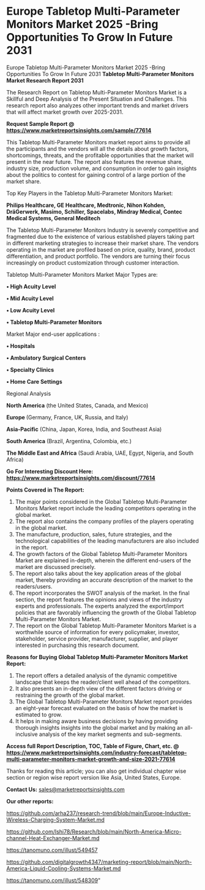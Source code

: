 # Europe Tabletop Multi-Parameter Monitors Market 2025 -Bring Opportunities To Grow In Future 2031

Europe Tabletop Multi-Parameter Monitors Market 2025 -Bring Opportunities To Grow In Future 2031
<strong>Tabletop Multi-Parameter Monitors Market Research Report 2031</strong>

The Research Report on Tabletop Multi-Parameter Monitors Market is a Skillful and Deep Analysis of the Present Situation and Challenges. This research report also analyzes other important trends and market drivers that will affect market growth over 2025-2031.

<strong>Request Sample Report @ <a href=https://www.marketreportsinsights.com/sample/77614>https://www.marketreportsinsights.com/sample/77614</a></strong>

This Tabletop Multi-Parameter Monitors market report aims to provide all the participants and the vendors will all the details about growth factors, shortcomings, threats, and the profitable opportunities that the market will present in the near future. The report also features the revenue share, industry size, production volume, and consumption in order to gain insights about the politics to contest for gaining control of a large portion of the market share.

Top Key Players in the Tabletop Multi-Parameter Monitors Market:

<strong>Philips Healthcare, GE Healthcare, Medtronic, Nihon Kohden, DräGerwerk, Masimo, Schiller, Spacelabs, Mindray Medical, Contec Medical Systems, General Meditech</strong>

The Tabletop Multi-Parameter Monitors Industry is severely competitive and fragmented due to the existence of various established players taking part in different marketing strategies to increase their market share. The vendors operating in the market are profiled based on price, quality, brand, product differentiation, and product portfolio. The vendors are turning their focus increasingly on product customization through customer interaction.

Tabletop Multi-Parameter Monitors Market Major Types are:

<strong>• High Acuity Level

• Mid Acuity Level

• Low Acuity Level

• Tabletop Multi-Parameter Monitors</strong>

Market Major end-user applications :

<strong>• Hospitals

• Ambulatory Surgical Centers

• Specialty Clinics

• Home Care Settings</strong>

Regional Analysis

</u><strong><b>North America</b></strong> (the United States, Canada, and Mexico)

<strong><b>Europe </b></strong>(Germany, France, UK, Russia, and Italy)

<strong><b>Asia-Pacific</b></strong> (China, Japan, Korea, India, and Southeast Asia)

<strong><b>South America</b></strong> (Brazil, Argentina, Colombia, etc.)

<strong><b>The Middle East and Africa</b></strong> (Saudi Arabia, UAE, Egypt, Nigeria, and South Africa)

<strong>Go For Interesting Discount Here: <a href=https://www.marketreportsinsights.com/discount/77614>https://www.marketreportsinsights.com/discount/77614</a></strong>

<strong>Points Covered in The Report:</strong>
<ol>
  <li>The major points considered in the Global Tabletop Multi-Parameter Monitors Market report include the leading competitors operating in the global market.</li>
  <li>The report also contains the company profiles of the players operating in the global market.</li>
  <li>The manufacture, production, sales, future strategies, and the technological capabilities of the leading manufacturers are also included in the report.</li>
  <li>The growth factors of the Global Tabletop Multi-Parameter Monitors Market are explained in-depth, wherein the different end-users of the market are discussed precisely.</li>
  <li>The report also talks about the key application areas of the global market, thereby providing an accurate description of the market to the readers/users.</li>
  <li>The report incorporates the SWOT analysis of the market. In the final section, the report features the opinions and views of the industry experts and professionals. The experts analyzed the export/import policies that are favorably influencing the growth of the Global Tabletop Multi-Parameter Monitors Market.</li>
  <li>The report on the Global Tabletop Multi-Parameter Monitors Market is a worthwhile source of information for every policymaker, investor, stakeholder, service provider, manufacturer, supplier, and player interested in purchasing this research document.</li>
</ol>
<strong>Reasons for Buying Global Tabletop Multi-Parameter Monitors Market Report:</strong>

<ol>
  <li>The report offers a detailed analysis of the dynamic competitive landscape that keeps the reader/client well ahead of the competitors.</li>
  <li>It also presents an in-depth view of the different factors driving or restraining the growth of the global market.</li>
  <li>The Global Tabletop Multi-Parameter Monitors Market report provides an eight-year forecast evaluated on the basis of how the market is estimated to grow.</li>
  <li>It helps in making aware business decisions by having providing thorough insights insights into the global market and by making an all-inclusive analysis of the key market segments and sub-segments.</li>
</ol>
<strong>Access full Report Description, TOC, Table of Figure, Chart, etc. @ <a href=https://www.marketreportsinsights.com/industry-forecast/tabletop-multi-parameter-monitors-market-growth-and-size-2021-77614>https://www.marketreportsinsights.com/industry-forecast/tabletop-multi-parameter-monitors-market-growth-and-size-2021-77614</a></strong>


Thanks for reading this article; you can also get individual chapter wise section or region wise report version like Asia, United States, Europe.

<strong>Contact Us:</strong>
sales@marketreportsinsights.com

<strong>Our other reports:</strong>

<a href=https://github.com/arha237/research-trend/blob/main/Europe-Inductive-Wireless-Charging-System-Market.md>https://github.com/arha237/research-trend/blob/main/Europe-Inductive-Wireless-Charging-System-Market.md</a>

<a href=https://github.com/Ishi78/Research/blob/main/North-America-Micro-channel-Heat-Exchanger-Market.md>https://github.com/Ishi78/Research/blob/main/North-America-Micro-channel-Heat-Exchanger-Market.md</a>

<a href=https://tanomuno.com/illust/549457>https://tanomuno.com/illust/549457</a>

<a href=https://github.com/digitalgrowth4347/marketing-report/blob/main/North-America-Liquid-Cooling-Systems-Market.md>https://github.com/digitalgrowth4347/marketing-report/blob/main/North-America-Liquid-Cooling-Systems-Market.md</a>

<a href=https://tanomuno.com/illust/548309>https://tanomuno.com/illust/548309</a>"
